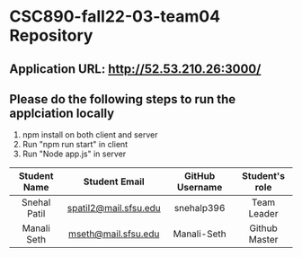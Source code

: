 # CSC890-fall22-03-team04 Repository

## Application URL: http://52.53.210.26:3000/

## Please do the following steps to run the applciation locally
1. npm install on both client and server
2. Run "npm run start" in client
3. Run "Node app.js" in server 

| Student Name | Student Email         | GitHub Username | Student's role |
|    :---:     |     :---:             |     :---:       |      :---:    |
| Snehal Patil | spatil2@mail.sfsu.edu |   snehalp396    |  Team Leader |
| Manali Seth  | mseth@mail.sfsu.edu   |   Manali-Seth   |  Github Master|


